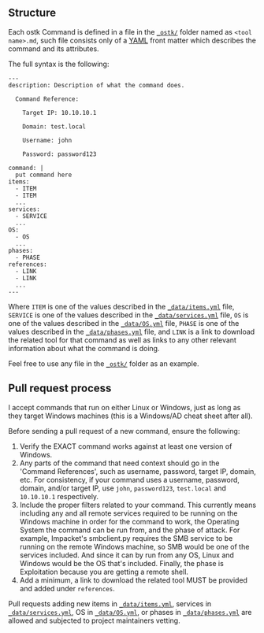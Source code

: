 ## Structure

Each ostk Command is defined in a file in the [`_ostk/`] folder named as `<tool name>.md`, such file consists only of a [YAML] front matter which describes the command and its attributes.

The full syntax is the following:

```
---
description: Description of what the command does.

  Command Reference:

  	Target IP: 10.10.10.1

  	Domain: test.local

  	Username: john

  	Password: password123

command: |
  put command here
items:
  - ITEM
  - ITEM
  ...
services:
  - SERVICE
  ...
OS:
  - OS
  ...
phases:
  - PHASE
references:
  - LINK
  - LINK
  ...
---
```

Where `ITEM` is one of the values described in the [`_data/items.yml`] file, `SERVICE` is one of the values described in the [`_data/services.yml`] file, `OS` is one of the values described in the [`_data/OS.yml`] file, `PHASE` is one of the values described in the [`_data/phases.yml`] file, and `LINK` is a link to download the related tool for that command as well as links to any other relevant information about what the command is doing. 

Feel free to use any file in the [`_ostk/`] folder as an example.

## Pull request process

I accept commands that run on either Linux or Windows, just as long as they target Windows machines (this is a Windows/AD cheat sheet after all). 

Before sending a pull request of a new command, ensure the following:

1. Verify the EXACT command works against at least one version of Windows.
2. Any parts of the command that need context should go in the 'Command References', such as username, password, target IP, domain, etc. For consistency, if your command uses a username, password, domain, and/or target IP, use `john`, `password123`, `test.local` and `10.10.10.1` respectively.
3. Include the proper filters related to your command. This currently means including any and all remote services required to be running on the Windows machine in order for the command to work, the Operating System the command can be run from, and the phase of attack. For example, Impacket's smbclient.py requires the SMB service to be running on the remote Windows machine, so SMB would be one of the services included. And since it can by run from any OS, Linux and Windows would be the OS that's included. Finally, the phase is Exploitation because you are getting a remote shell.
4. Add a minimum, a link to download the related tool MUST be provided and added under `references`.

Pull requests adding new items in [`_data/items.yml`], services in [`_data/services.yml`], OS in [`_data/OS.yml`], or phases in [`_data/phases.yml`] are allowed and subjected to project maintainers vetting.

[YAML]: http://yaml.org/
[`_ostk/`]: https://github.com/OffSecToolKit/OffSecToolKit.github.io/tree/main/_ostk
[`_data/services.yml`]: https://github.com/OffSecToolKit/OffSecToolKit.github.io/blob/main/_data/services.yml
[`_data/items.yml`]: https://github.com/OffSecToolKit/OffSecToolKit.github.io/blob/main/_data/items.yml
[`_data/OS.yml`]: https://github.com/OffSecToolKit/OffSecToolKit.github.io/blob/main/_data/OS.yml
[`_data/phases.yml`]: https://github.com/OffSecToolKit/OffSecToolKit.github.io/blob/main/_data/phases.yml
